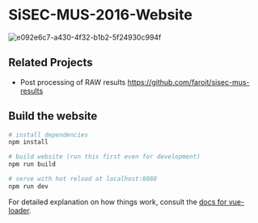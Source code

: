 # SiSEC-MUS-2016-Website

![e092e6c7-a430-4f32-b1b2-5f24930c994f](https://cloud.githubusercontent.com/assets/72940/23162856/44244014-f830-11e6-8fbc-c1d66d74cdfa.png)

## Related Projects

* Post processing of RAW results https://github.com/faroit/sisec-mus-results

## Build the website

``` bash
# install dependencies
npm install

# build website (run this first even for development)
npm run build

# serve with hot reload at localhost:8080
npm run dev

```

For detailed explanation on how things work, consult the [docs for vue-loader](http://vuejs.github.io/vue-loader).
